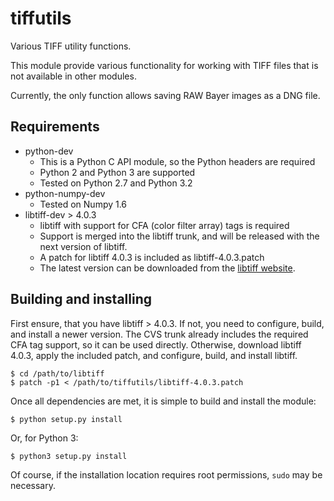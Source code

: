 tiffutils
=========

Various TIFF utility functions.

This module provide various functionality for working with TIFF files that
is not available in other modules.

Currently, the only function allows saving RAW Bayer images as a DNG file.

## Requirements

* python-dev
    * This is a Python C API module, so the Python headers are required
    * Python 2 and Python 3 are supported
    * Tested on Python 2.7 and Python 3.2
* python-numpy-dev
    * Tested on Numpy 1.6
* libtiff-dev > 4.0.3
    * libtiff with support for CFA (color filter array) tags is required
    * Support is merged into the libtiff trunk, and will be released with
      the next version of libtiff.
    * A patch for libtiff 4.0.3 is included as libtiff-4.0.3.patch
    * The latest version can be downloaded from the
      [libtiff website](http://www.remotesensing.org/libtiff/).

## Building and installing

First ensure, that you have libtiff > 4.0.3.  If not, you need to configure,
build, and install a newer version.  The CVS trunk already includes the required
CFA tag support, so it can be used directly. Otherwise, download libtiff 4.0.3,
apply the included patch, and configure, build, and install libtiff.

    $ cd /path/to/libtiff
    $ patch -p1 < /path/to/tiffutils/libtiff-4.0.3.patch

Once all dependencies are met, it is simple to build and install the module:

    $ python setup.py install

Or, for Python 3:

    $ python3 setup.py install

Of course, if the installation location requires root permissions, `sudo` may
be necessary.
